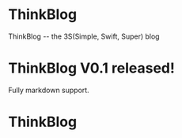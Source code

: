 # ThinkBlog
ThinkBlog -- the 3S(Simple, Swift, Super) blog

# ThinkBlog V0.1 released!
Fully markdown support.
# ThinkBlog
